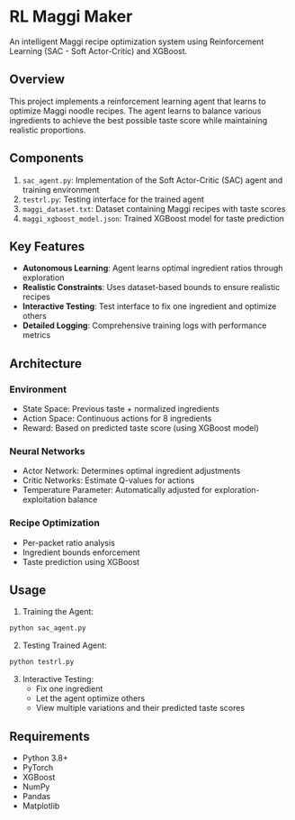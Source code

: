 # RL Maggi Maker

An intelligent Maggi recipe optimization system using Reinforcement Learning (SAC - Soft Actor-Critic) and XGBoost.

## Overview

This project implements a reinforcement learning agent that learns to optimize Maggi noodle recipes. The agent learns to balance various ingredients to achieve the best possible taste score while maintaining realistic proportions.

## Components

1. `sac_agent.py`: Implementation of the Soft Actor-Critic (SAC) agent and training environment
2. `testrl.py`: Testing interface for the trained agent
3. `maggi_dataset.txt`: Dataset containing Maggi recipes with taste scores
4. `maggi_xgboost_model.json`: Trained XGBoost model for taste prediction

## Key Features

- **Autonomous Learning**: Agent learns optimal ingredient ratios through exploration
- **Realistic Constraints**: Uses dataset-based bounds to ensure realistic recipes
- **Interactive Testing**: Test interface to fix one ingredient and optimize others
- **Detailed Logging**: Comprehensive training logs with performance metrics

## Architecture

### Environment
- State Space: Previous taste + normalized ingredients
- Action Space: Continuous actions for 8 ingredients
- Reward: Based on predicted taste score (using XGBoost model)

### Neural Networks
- Actor Network: Determines optimal ingredient adjustments
- Critic Networks: Estimate Q-values for actions
- Temperature Parameter: Automatically adjusted for exploration-exploitation balance

### Recipe Optimization
- Per-packet ratio analysis
- Ingredient bounds enforcement
- Taste prediction using XGBoost

## Usage

1. Training the Agent:
```python
python sac_agent.py
```

2. Testing Trained Agent:
```python
python testrl.py
```

3. Interactive Testing:
   - Fix one ingredient
   - Let the agent optimize others
   - View multiple variations and their predicted taste scores

## Requirements
- Python 3.8+
- PyTorch
- XGBoost
- NumPy
- Pandas
- Matplotlib